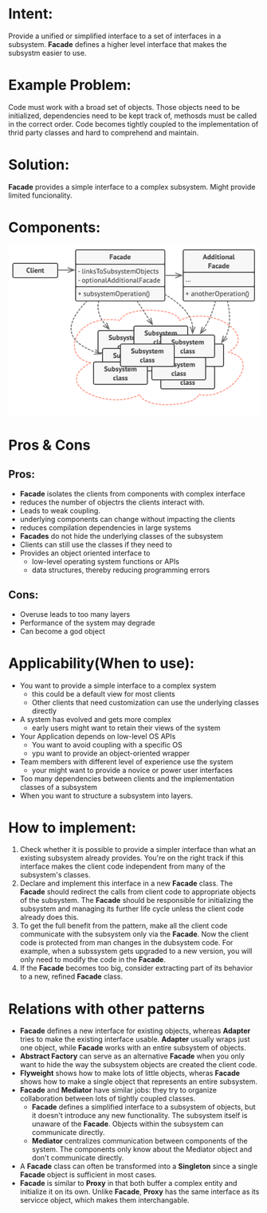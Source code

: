 # Intent:
Provide a unified or simplified interface to a set of interfaces in a subsystem. **Facade** defines a higher level interface 
that makes the subsystm easier to use.

# Example Problem:
Code must work with a broad set of  objects. Those objects need to be initialized, dependencies need to be kept track
of, methosds must be called in the correct order. Code becomes tightly coupled to the implementation of thrid party 
classes and hard to comprehend and maintain.

# Solution: 
**Facade** provides a simple interface to a complex subsystem. Might provide limited funcionality.

# Components:
![image info](./structure.png)
# Pros & Cons
## Pros:
- **Facade** isolates the clients from components with complex interface
- reduces the number of objectrs the clients interact with.
- Leads to weak coupling.
- underlying components can change without impacting the clients
- reduces compilation dependencies in large systems
- **Facades** do not hide the underlying classes of the subsystem
- Clients can still use the classes if they need to
- Provides an object oriented interface to
    * low-level operating system functions or APIs
    * data structures, thereby reducing programming errors
## Cons:
- Overuse leads to too many layers
- Performance of the system may degrade
- Can become a god object

# Applicability(When to use):
- You want to provide a simple interface to a complex system 
    * this could be a default view for most clients
    * Other clients that need customization can use the underlying classes directly
- A system has evolved and gets more complex
    * early users might want to retain their views of the system
- Your Application depends on low-level OS APIs
    * You want to avoid coupling with a specific OS
    * ypu want to provide an object-oriented wrapper
- Team members with different level of experience use the system
    * your might want to provide a novice or power user interfaces
- Too many dependencies between clients and the implementation classes of a subsystem
- When you want to structure a subsystem into layers.

# How to implement:

1. Check whether it is possible to provide a simpler interface than what an existing subsystem already provides. 
You're on the right track if this interface makes the client code independent from many of the subsystem's classes.
2. Declare and implement this interface in a new **Facade** class. The **Facade** should redirect the calls from client 
code to appropriate objects of the subsystem. The **Facade** should be responsible for initializing the subsystem and 
managing its further life cycle unless the client code already does this.
3. To get the full benefit from the pattern, make all the client code communicate with the subsystem only via the 
**Facade**. Now the client code is protected from man changes in the dubsystem code. For example, when a subssystem gets 
upgraded to a new version, you will only need to modify the code in the **Facade**.
4. If the **Facade** becomes too big, consider extracting part of its behavior to a new, refined **Facade** class.

# Relations with other patterns
- **Facade** defines a new interface for existing objects, whereas **Adapter** tries to make the existing interface usable. 
**Adapter** usually wraps just one object, while **Facade** works with an entire subsystem of objects.
- **Abstract Factory** can serve as an alternative **Facade** when you only want to hide the way the subsystem objects are 
created the client code.
- **Flyweight** shows how to make lots of little objects, wheras **Facade** shows how to make a single object that represents
an entire subsystem.
- **Facade** and **Mediator** have similar jobs: they try to organize collaboration between lots of tightly coupled classes.
    * **Facade** defines a simplified interface to a subsystem of objects, but it doesn't introduce any new functionality.
    The subsystem itself is unaware of the **Facade**. Objects within the subsystem can communicate directly.
    * **Mediator** centralizes communication between components of the system. The components only know about the Mediator
    object and don't communicate directly.
- A **Facade** class can often be transformed into a **Singleton** since a single **Facade** object is sufficient in most 
cases.
- **Facade** is similar to **Proxy** in that both buffer a complex entity and initialize it on its own. Unlike 
**Facade**, **Proxy** has the same interface as its servicce object, which makes them interchangable.